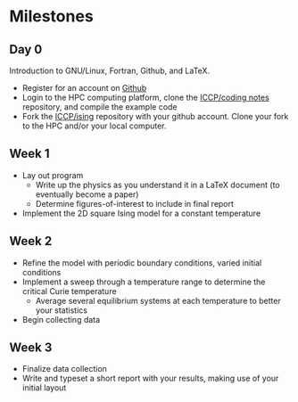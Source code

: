 # Milestones

## Day 0
Introduction to GNU/Linux, Fortran, Github, and LaTeX. 
* Register for an account on [Github](https://www.github.com)
* Login to the HPC computing platform, clone the [ICCP/coding notes](https://github.com/ICCP/coding-notes) repository, and compile the example code
* Fork the [ICCP/ising](https://github.com/ICCP/ising) repository with your github account. Clone your fork to the HPC and/or your local computer.

## Week 1
* Lay out program
  * Write up the physics as you understand it in a LaTeX document (to eventually become a paper)
  * Determine figures-of-interest to include in final report
* Implement the 2D square Ising model for a constant temperature

## Week 2
* Refine the model with periodic boundary conditions, varied initial conditions
* Implement a sweep through a temperature range to determine the critical Curie temperature
  * Average several equilibrium systems at each temperature to better your statistics
* Begin collecting data

## Week 3
* Finalize data collection
* Write and typeset a short report with your results, making use of your initial layout
